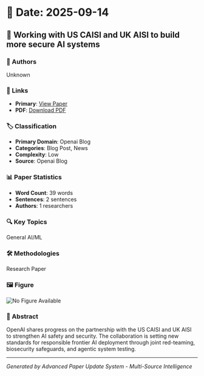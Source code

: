 # 📅 Date: 2025-09-14

## 📄 Working with US CAISI and UK AISI to build more secure AI systems

### 👥 Authors
Unknown

### 🔗 Links
- **Primary**: [View Paper](https://openai.com/index/us-caisi-uk-aisi-ai-update)
- **PDF**: [Download PDF](https://arxiv.org/pdf/.pdf) 



### 🏷️ Classification
- **Primary Domain**: Openai Blog
- **Categories**: Blog Post, News
- **Complexity**: Low
- **Source**: Openai Blog

### 📊 Paper Statistics
- **Word Count**: 39 words
- **Sentences**: 2 sentences
- **Authors**: 1 researchers

### 🔍 Key Topics
General AI/ML

### 🛠️ Methodologies
Research Paper

### 🖼️ Figure
![No Figure Available](https://img.shields.io/badge/Figure-Not_Available-lightgrey?style=for-the-badge)

### 📝 Abstract
OpenAI shares progress on the partnership with the US CAISI and UK AISI to strengthen AI safety and security. The collaboration is setting new standards for responsible frontier AI deployment through joint red-teaming, biosecurity safeguards, and agentic system testing.

---
*Generated by Advanced Paper Update System - Multi-Source Intelligence*
